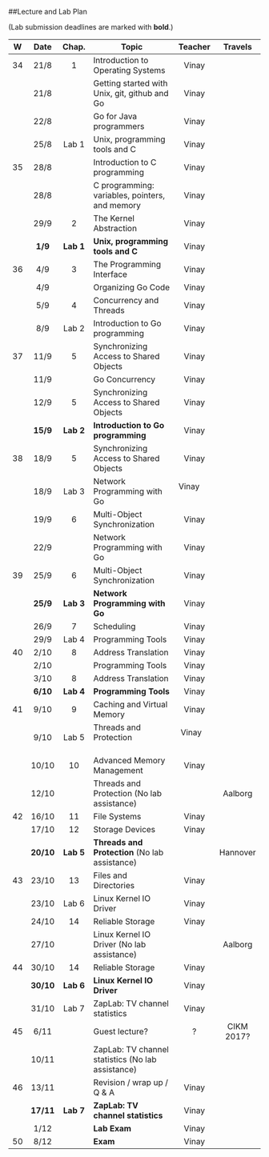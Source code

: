 ##Lecture and Lab Plan

(Lab submission deadlines are marked with **bold**.)

| W    |  Date     | Chap.     | Topic                                            | Teacher | Travels      |
|:----:|:---------:|:-----:    |--------------------------------------------------|:-------:|:------------:|
|  34  |  21/8     |   1       | Introduction to Operating Systems                |  Vinay  |              |
|      |  21/8     |           | Getting started with Unix, git, github and Go    |  Vinay  |              |
|      |  22/8     |           | Go for Java programmers                          |  Vinay  |              |
|      |  25/8     | Lab 1     | Unix, programming tools and C                    |  Vinay  |              |
|  35  |  28/8     |           | Introduction to C programming                    |  Vinay  |              |
|      |  28/8     |           | C programming: variables, pointers, and memory   |  Vinay  |              |
|      |  29/9     |   2       | The Kernel Abstraction                           |  Vinay  |              |
|      |  **1/9**  | **Lab 1** | **Unix, programming tools and C**                |  Vinay       |              |
|  36  |  4/9      |   3       | The Programming Interface                        |  Vinay  |              |
|      |  4/9      |           | Organizing Go Code                               |  Vinay  |              |
|      |  5/9      |   4       | Concurrency and Threads                          |  Vinay  |              |
|      |  8/9      | Lab 2     | Introduction to Go programming                   |  Vinay       |              |
|  37  |  11/9     |   5       | Synchronizing Access to Shared Objects           |  Vinay  |              |
|      |  11/9     |           | Go Concurrency                                   |  Vinay  |              |
|      |  12/9     |   5       | Synchronizing Access to Shared Objects           |  Vinay  |              |
|      |  **15/9** | **Lab 2** | **Introduction to Go programming**               |  Vinay       |              |
|  38  |  18/9     |   5       | Synchronizing Access to Shared Objects           |  Vinay  |              |
|      |  18/9     | Lab 3     | Network Programming with Go                      | Vinay        |              |
|      |  19/9     |   6       | Multi-Object Synchronization                     |  Vinay  |              |
|      |  22/9     |           | Network Programming with Go                      |   Vinay      |              |
|  39  |  25/9     |   6       | Multi-Object Synchronization                     |  Vinay  |              |
|      |  **25/9** | **Lab 3** | **Network Programming with Go**                  |   Vinay      |              |
|      | 26/9      |   7       | Scheduling                                       |  Vinay  |              |
|      |  29/9     | Lab 4     | Programming Tools                                |  Vinay       |              |
|  40  |  2/10     |   8       | Address Translation                              |  Vinay  |              |
|      |  2/10     |           | Programming Tools                                |   Vinay      |              |
|      |  3/10     |   8       | Address Translation                              |  Vinay  |              |
|      |  **6/10** | **Lab 4** | **Programming Tools**                            |  Vinay       |              |
|  41  | 9/10      |   9       | Caching and Virtual Memory                       |  Vinay  |              |
|      | 9/10      | Lab 5     | Threads and Protection                           |  Vinay       |              |
|      | 10/10     |  10       | Advanced Memory Management                       |  Vinay  |              |
|      |  12/10    |           | Threads and Protection (No lab assistance)       |         |  Aalborg     |
|  42  | 16/10     |  11       | File Systems                                     |  Vinay  |              |
|      | 17/10     |  12       | Storage Devices                                  |  Vinay  |              |
|      | **20/10** | **Lab 5** | **Threads and Protection** (No lab assistance)   |         |  Hannover    |
|  43  |  23/10    |  13       | Files and Directories                            |  Vinay  |              |
|      | 23/10     | Lab 6     | Linux Kernel IO Driver                           |  Vinay       |              |
|      |  24/10    |  14       | Reliable Storage                                 |  Vinay  |              |
|      |  27/10    |           | Linux Kernel IO Driver (No lab assistance)       |         |  Aalborg     |      
|  44  | 30/10     |  14       | Reliable Storage                                 |  Vinay  |              |
|      |  **30/10**| **Lab 6** | **Linux Kernel IO Driver**                       |  Vinay       |              |
|      | 31/10     | Lab 7     | ZapLab: TV channel statistics                    |  Vinay       |              |
|  45  | 6/11      |           | Guest lecture?                     |  ?      |  CIKM 2017?  |
|      | 10/11     |           | ZapLab: TV channel statistics (No lab assistance)|         |              |
|  46  | 13/11     |           | Revision / wrap up / Q & A                       |  Vinay       |              |
|      | **17/11** | **Lab 7** | **ZapLab: TV channel statistics**                |  Vinay       |              |
|      | 1/12      |           | **Lab Exam**                                     |  Vinay       |              |
|  50  | 8/12      |           | **Exam**                                         |  Vinay      |              |
